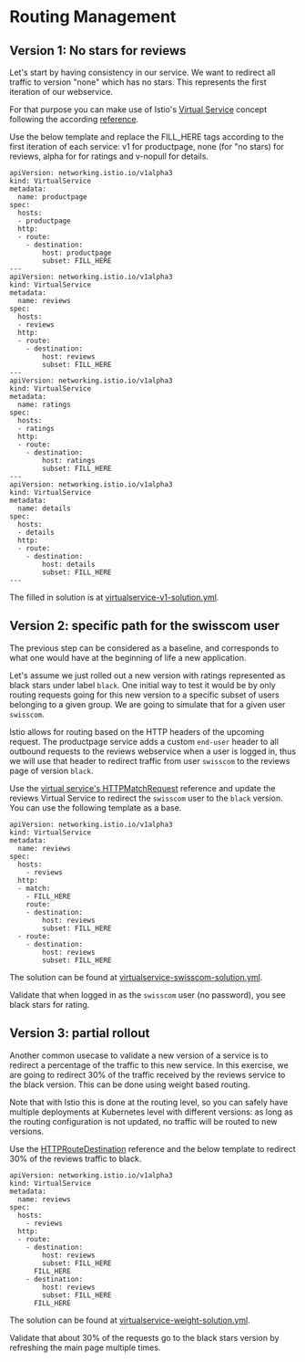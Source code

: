 # Routing Management

## Version 1: No stars for reviews

Let's start by having consistency in our service. We want to redirect all traffic to version "none" which has no stars. This represents the first iteration of our webservice. 

For that purpose you can make use of Istio's [Virtual Service](https://istio.io/latest/docs/concepts/traffic-management/#virtual-services) concept following the according [reference](https://istio.io/latest/docs/reference/config/networking/virtual-service/).

Use the below template and replace the FILL_HERE tags according to the first iteration of each service: v1 for productpage, none (for "no stars) for reviews, alpha for for ratings and v-nopull for details.

```
apiVersion: networking.istio.io/v1alpha3
kind: VirtualService
metadata:
  name: productpage
spec:
  hosts:
  - productpage
  http:
  - route:
    - destination:
        host: productpage
        subset: FILL_HERE
---
apiVersion: networking.istio.io/v1alpha3
kind: VirtualService
metadata:
  name: reviews
spec:
  hosts:
  - reviews
  http:
  - route:
    - destination:
        host: reviews
        subset: FILL_HERE
---
apiVersion: networking.istio.io/v1alpha3
kind: VirtualService
metadata:
  name: ratings
spec:
  hosts:
  - ratings
  http:
  - route:
    - destination:
        host: ratings
        subset: FILL_HERE
---
apiVersion: networking.istio.io/v1alpha3
kind: VirtualService
metadata:
  name: details
spec:
  hosts:
  - details
  http:
  - route:
    - destination:
        host: details
        subset: FILL_HERE
---
```

The filled in solution is at [virtualservice-v1-solution.yml](../solutions/virtualservice-v1-solution.yml).

## Version 2: specific path for the swisscom user

The previous step can be considered as a baseline, and corresponds to what one would have at the beginning of life a new application. 

Let's assume we just rolled out a new version with ratings represented as black stars under label `black`. One initial way to test it would be by only routing requests going for this new version to a specific subset of users belonging to a given group. We are going to simulate that for a given user `swisscom`.

Istio allows for routing based on the HTTP headers of the upcoming request. The productpage service adds a custom `end-user` header to all outbound requests to the reviews webservice when a user is logged in, thus we will use that header to redirect traffic from user `swisscom` to the reviews page of version `black`.

Use the [virtual service's HTTPMatchRequest](https://istio.io/latest/docs/reference/config/networking/virtual-service/#HTTPMatchRequest) reference and update the reviews Virtual Service to redirect the `swisscom` user to the `black` version. You can use the following template as a base.

```
apiVersion: networking.istio.io/v1alpha3
kind: VirtualService
metadata:
  name: reviews
spec:
  hosts:
    - reviews
  http:
  - match:
    - FILL_HERE
    route:
    - destination:
        host: reviews
        subset: FILL_HERE
  - route:
    - destination:
        host: reviews
        subset: FILL_HERE
 ```

The solution can be found at [virtualservice-swisscom-solution.yml](../solutions/virtualservice-swisscom-solution.yml). 

Validate that when logged in as the `swisscom` user (no password), you see black stars for rating.

## Version 3: partial rollout

Another common usecase to validate a new version of a service is to redirect a percentage of the traffic to this new service. In this exercise, we are going to redirect 30% of the traffic received by the reviews service to the black version. This can be done using weight based routing.

Note that with Istio this is done at the routing level, so you can safely have multiple deployments at Kubernetes level with different versions: as long as the routing configuration is not updated, no traffic will be routed to new versions. 

Use the [HTTPRouteDestination](https://istio.io/latest/docs/reference/config/networking/virtual-service/#HTTPRouteDestination) reference and the below template to redirect 30% of the reviews traffic to black.

```
apiVersion: networking.istio.io/v1alpha3
kind: VirtualService
metadata:
  name: reviews
spec:
  hosts:
    - reviews
  http:
  - route:
    - destination:
        host: reviews
        subset: FILL_HERE
      FILL_HERE
    - destination:
        host: reviews
        subset: FILL_HERE
      FILL_HERE
```

The solution can be found at [virtualservice-weight-solution.yml](../solutions/virtualservice-weight-solution.yml).

Validate that about 30% of the requests go to the black stars version by refreshing the main page multiple times.
